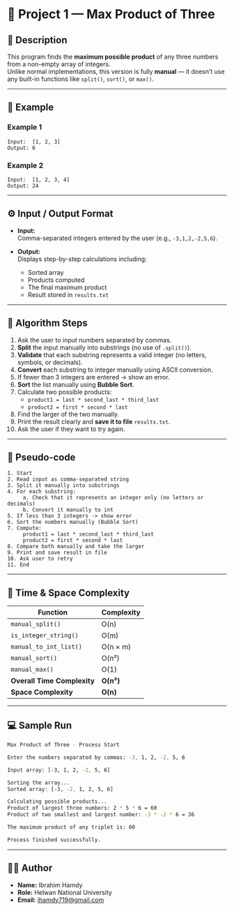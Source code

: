 # 🧩 Project 1 — Max Product of Three

## 📖 Description
This program finds the **maximum possible product** of any three numbers from a non-empty array of integers.  
Unlike normal implementations, this version is fully **manual** — it doesn’t use any built-in functions like `split()`, `sort()`, or `max()`.

---

## 🧠 Example

### Example 1
```
Input:  [1, 2, 3]
Output: 6
```

### Example 2
```
Input:  [1, 2, 3, 4]
Output: 24
```

---

## ⚙️ Input / Output Format
- **Input:**  
  Comma-separated integers entered by the user (e.g., `-3,1,2,-2,5,6`).

- **Output:**  
  Displays step-by-step calculations including:
  - Sorted array  
  - Products computed  
  - The final maximum product  
  - Result stored in `results.txt`

---

## 🧩 Algorithm Steps
1. Ask the user to input numbers separated by commas.  
2. **Split** the input manually into substrings (no use of `.split()`).
3. **Validate** that each substring represents a valid integer (no letters, symbols, or decimals).
4. **Convert** each substring to integer manually using ASCII conversion.
5. If fewer than 3 integers are entered → show an error.
6. **Sort** the list manually using **Bubble Sort**.
7. Calculate two possible products:
   - `product1 = last * second_last * third_last`
   - `product2 = first * second * last`
8. Find the larger of the two manually.
9. Print the result clearly and **save it to file** `results.txt`.
10. Ask the user if they want to try again.

---

## 🧾 Pseudo-code
```text
1. Start
2. Read input as comma-separated string
3. Split it manually into substrings
4. For each substring:
     a. Check that it represents an integer only (no letters or decimals)
     b. Convert it manually to int
5. If less than 3 integers -> show error
6. Sort the numbers manually (Bubble Sort)
7. Compute:
     product1 = last * second_last * third_last
     product2 = first * second * last
8. Compare both manually and take the larger
9. Print and save result in file
10. Ask user to retry
11. End
```

---

## 🧮 Time & Space Complexity
| Function | Complexity |
|-----------|-------------|
| `manual_split()` | O(n) |
| `is_integer_string()` | O(m) |
| `manual_to_int_list()` | O(n × m) |
| `manual_sort()` | O(n²) |
| `manual_max()` | O(1) |
| **Overall Time Complexity** | **O(n²)** |
| **Space Complexity** | **O(n)** |

---

## 💻 Sample Run
```bash
Max Product of Three - Process Start

Enter the numbers separated by commas: -3, 1, 2, -2, 5, 6

Input array: [-3, 1, 2, -2, 5, 6]

Sorting the array...
Sorted array: [-3, -2, 1, 2, 5, 6]

Calculating possible products...
Product of largest three numbers: 2 * 5 * 6 = 60
Product of two smallest and largest number: -3 * -2 * 6 = 36

The maximum product of any triplet is: 60

Process finished successfully.
```

---

## 👨‍💻 Author
- **Name:** Ibrahim Hamdy  
- **Role:** Helwan National University  
- **Email:** ihamdy719@gmail.com
